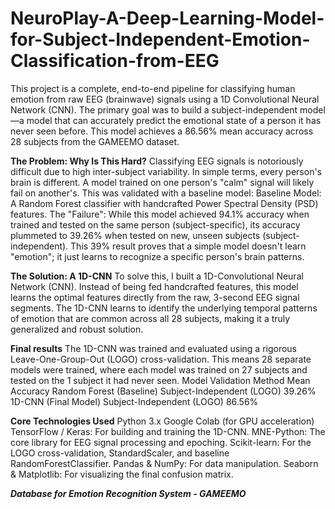 # NeuroPlay-A-Deep-Learning-Model-for-Subject-Independent-Emotion-Classification-from-EEG

This project is a complete, end-to-end pipeline for classifying human emotion from raw EEG (brainwave) signals using a 1D Convolutional Neural Network (CNN).
The primary goal was to build a subject-independent model—a model that can accurately predict the emotional state of a person it has never seen before. This model achieves a 86.56% mean accuracy across 28 subjects from the GAMEEMO dataset.

**The Problem: Why Is This Hard?**
Classifying EEG signals is notoriously difficult due to high inter-subject variability. In simple terms, every person's brain is different.
A model trained on one person's "calm" signal will likely fail on another's. This was validated with a baseline model:
Baseline Model: A Random Forest classifier with handcrafted Power Spectral Density (PSD) features.
The "Failure": While this model achieved 94.1% accuracy when trained and tested on the same person (subject-specific), its accuracy plummeted to 39.26% when tested on new, unseen subjects (subject-independent).
This 39% result proves that a simple model doesn't learn "emotion"; it just learns to recognize a specific person's brain patterns.

**The Solution: A 1D-CNN**
To solve this, I built a 1D-Convolutional Neural Network (CNN). Instead of being fed handcrafted features, this model learns the optimal features directly from the raw, 3-second EEG signal segments.
The 1D-CNN learns to identify the underlying temporal patterns of emotion that are common across all 28 subjects, making it a truly generalized and robust solution.

**Final results**
The 1D-CNN was trained and evaluated using a rigorous Leave-One-Group-Out (LOGO) cross-validation. This means 28 separate models were trained, where each model was trained on 27 subjects and tested on the 1 subject it had never seen.
Model                     Validation Method           Mean Accuracy
Random Forest (Baseline)  Subject-Independent (LOGO)  39.26%
1D-CNN (Final Model)      Subject-Independent (LOGO)  86.56%

**Core Technologies Used**
Python 3.x
Google Colab (for GPU acceleration)
TensorFlow / Keras: For building and training the 1D-CNN.
MNE-Python: The core library for EEG signal processing and epoching.
Scikit-learn: For the LOGO cross-validation, StandardScaler, and baseline RandomForestClassifier.
Pandas & NumPy: For data manipulation.
Seaborn & Matplotlib: For visualizing the final confusion matrix.

***Database for Emotion Recognition System - GAMEEMO***

